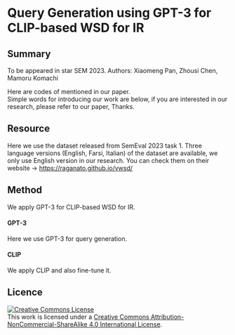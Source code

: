 # Query Generation using GPT-3 for CLIP-based WSD for IR

## Summary

To be appeared in star SEM 2023.
Authors: Xiaomeng Pan, Zhousi Chen, Mamoru Komachi

Here are codes of <Query Generation using GPT-3 for CLIP-based WSD for IR> mentioned in our paper.  
Simple words for introducing our work are below, if you are interested in our research, please refer to our paper, Thanks.

## Resource

Here we use the dataset released from SemEval 2023 task 1. 
Three language versions (English, Farsi, Italian) of the dataset are available, we only use English version in our research.
You can check them on their website → https://raganato.github.io/vwsd/

## Method

We apply GPT-3 for CLIP-based WSD for IR.

#### GPT-3

Here we use GPT-3 for query generation.

#### CLIP

We apply CLIP and also fine-tune it.

## Licence

<a rel="license" href="http://creativecommons.org/licenses/by-nc-sa/4.0/"><img alt="Creative Commons License" style="border-width:0" src="https://i.creativecommons.org/l/by-nc-sa/4.0/88x31.png" /></a><br />This work is licensed under a <a rel="license" href="http://creativecommons.org/licenses/by-nc-sa/4.0/">Creative Commons Attribution-NonCommercial-ShareAlike 4.0 International License</a>.
